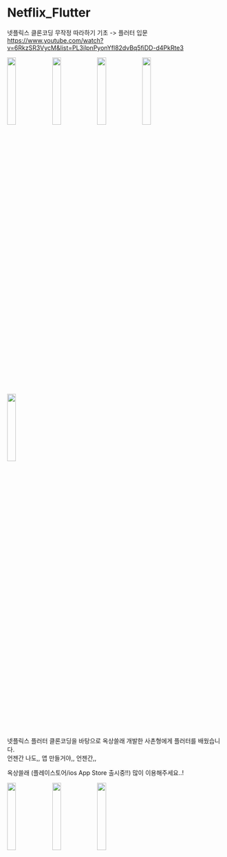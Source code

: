 # Netflix_Flutter

넷플릭스 클론코딩 무작정 따라하기 기초 -> 플러터 입문 <br>
https://www.youtube.com/watch?v=6RkzSR3VycM&list=PL3ilpnPyonYfl82dvBq5fiDD-d4PkRte3

<p>
  <img width="20%" src="https://user-images.githubusercontent.com/38518648/145704894-47df4029-23ca-47b5-809e-4480a61b9425.png"/>
  <img width="20%" src="https://user-images.githubusercontent.com/38518648/145704899-6a7595bf-34e1-4089-8c4b-fe3e08525f5c.png"/>
  <img width="20%" src="https://user-images.githubusercontent.com/38518648/145704911-24256af8-8eb7-4ec4-8173-30f5b2682018.png"/>
  <img width="20%" src="https://user-images.githubusercontent.com/38518648/145704929-cb53ee86-8567-4413-b010-ceee4fd9c44e.png"/>
  <img width="20%" src="https://user-images.githubusercontent.com/38518648/145705037-a7765fe4-56de-4d0d-8936-601b11e433d6.png"/>
</p>

넷플릭스 플러터 클론코딩을 바탕으로 옥상쓸래 개발한 사촌형에게 플러터를 배웠습니다. <br>
언젠간 나도,, 앱 만들거야,, 언젠간,,<br>

옥상쓸래 (플레이스토어/ios App Store 출시중!!) 많이 이용해주세요..! <br>

<p>
<img width="20%" src="https://user-images.githubusercontent.com/38518648/145704664-6befacaa-16f2-4c1b-9723-dbcfe928af7e.png"/>
<img width="20%" src="https://user-images.githubusercontent.com/38518648/145704668-0e95b0ac-9c3e-4b25-a6fb-f56b22d935f6.png"/>
<img width="20%" src="https://user-images.githubusercontent.com/38518648/145704695-e9401749-390d-426a-bcce-5bcccf3a1120.png"/>
</p>
